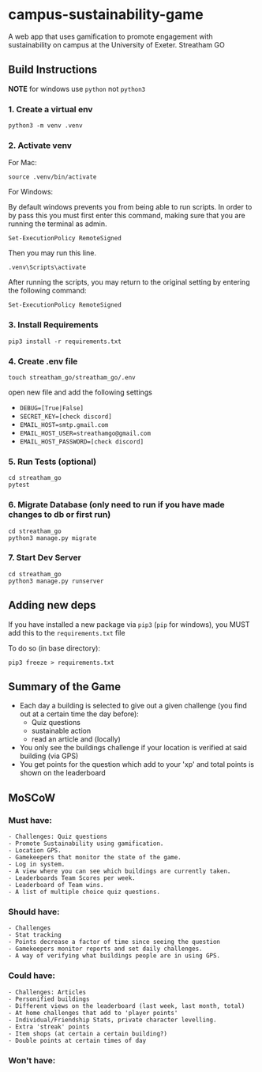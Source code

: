# campus-sustainability-game

A web app that uses gamification to promote engagement with sustainability on campus at the University of Exeter.
Streatham GO

## Build Instructions

**NOTE** for windows use `python` not `python3`

### 1. Create a virtual env

```
python3 -m venv .venv
```

### 2. Activate venv

For Mac:

```
source .venv/bin/activate
```

For Windows:

By default windows prevents you from being able to run scripts.
In order to by pass this you must first enter this command,
making sure that you are running the terminal as admin.

```
Set-ExecutionPolicy RemoteSigned
```
Then you may run this line.

```
.venv\Scripts\activate
```
After running the scripts, you may return to the original setting
by entering the following command:

```
Set-ExecutionPolicy RemoteSigned
```

### 3. Install Requirements

```
pip3 install -r requirements.txt
```

### 4. Create .env file

```
touch streatham_go/streatham_go/.env
```

open new file and add the following settings

- `DEBUG=[True|False]`
- `SECRET_KEY=[check discord]`
- `EMAIL_HOST=smtp.gmail.com`
- `EMAIL_HOST_USER=streathamgo@gmail.com`
- `EMAIL_HOST_PASSWORD=[check discord]`

### 5. Run Tests (optional)

```
cd streatham_go
pytest
```

### 6. Migrate Database (only need to run if you have made changes to db or first run)

```
cd streatham_go
python3 manage.py migrate
```

### 7. Start Dev Server

```
cd streatham_go
python3 manage.py runserver
```

## Adding new deps

If you have installed a new package via `pip3` (`pip` for windows), you MUST add this to the `requirements.txt` file

To do so (in base directory):

```
pip3 freeze > requirements.txt
```

## Summary of the Game

- Each day a building is selected to give out a given challenge (you find out at a certain time the day before):
  - Quiz questions
  - sustainable action
  - read an article and (locally)
- You only see the buildings challenge if your location is verified at said building (via GPS)
- You get points for the question which add to your 'xp' and total points is shown on the leaderboard

## MoSCoW

### Must have:

    - Challenges: Quiz questions
    - Promote Sustainability using gamification.
    - Location GPS.
    - Gamekeepers that monitor the state of the game.
    - Log in system.
    - A view where you can see which buildings are currently taken.
    - Leaderboards Team Scores per week.
    - Leaderboard of Team wins.
    - A list of multiple choice quiz questions.

### Should have:

    - Challenges
    - Stat tracking
    - Points decrease a factor of time since seeing the question
    - Gamekeepers monitor reports and set daily challenges.
    - A way of verifying what buildings people are in using GPS.

### Could have:

    - Challenges: Articles
    - Personified buildings
    - Different views on the leaderboard (last week, last month, total)
    - At home challenges that add to 'player points'
    - Individual/Friendship Stats, private character levelling.
    - Extra 'streak' points
    - Item shops (at certain a certain building?)
    - Double points at certain times of day

### Won't have:
